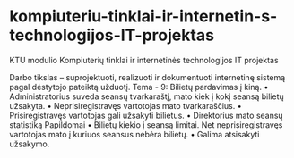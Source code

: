 # kompiuteriu-tinklai-ir-internetin-s-technologijos-IT-projektas
KTU modulio Kompiuterių tinklai ir internetinės technologijos IT projektas

Darbo tikslas – suprojektuoti, realizuoti ir dokumentuoti internetinę sistemą pagal dėstytojo 
pateiktą užduotį.
Tema - 9: Bilietų pardavimas į kiną.
• Administratorius suveda seansų tvarkaraštį, mato kiek į kokį seansą bilietų 
užsakyta.
• Neprisiregistravęs vartotojas mato tvarkaraščius.
• Prisiregistravęs vartotojas gali užsakyti bilietus.
• Direktorius mato seansų statistiką
Papildomai
• Bilietų kiekio į seansą limitai. Net neprisiregistravęs vartotojas mato į kuriuos 
seansus nebėra bilietų.
• Galima atsisakyti užsakymo.
